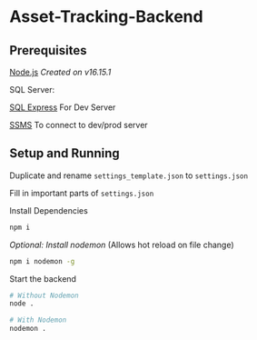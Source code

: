 # Asset-Tracking-Backend

## Prerequisites

[Node.js](https://nodejs.org/en/download/) *Created on v16.15.1*

SQL Server:

[SQL Express](https://www.microsoft.com/en-us/download/details.aspx?id=101064) For Dev Server

[SSMS](https://learn.microsoft.com/en-us/sql/ssms/download-sql-server-management-studio-ssms?view=sql-server-ver16) To connect to dev/prod server


## Setup and Running

Duplicate and rename `settings_template.json` to `settings.json`

Fill in important parts of `settings.json`

Install Dependencies

```bash
npm i
```

*Optional: Install nodemon* (Allows hot reload on file change)

```bash
npm i nodemon -g
```

Start the backend
```bash
# Without Nodemon
node .

# With Nodemon
nodemon .
```
